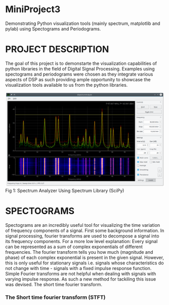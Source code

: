 # MiniProject3
Demonstrating Python visualization tools (mainly spectrum, matplotlib and pylab) using Spectograms and Periodograms.

# PROJECT DESCRIPTION
The goal of this project is to demonstarte the visualization capabilities of python libraries in the field of Digital Signal Processing. Examples using spectograms and periodograms were chosen as they integrate various aspects of DSP as such providing ample opportunity to showcase the visualization tools available to us from the python libraries.

![Screenshot](Screenshot.png)
Fig 1: Spectrum Analyzer Using Spectrum Library (SciPy)

# SPECTOGRAMS
Spectograms are an incredibly useful tool for visualizing the time variation of frequency components of a signal. First some background information. In signal processing, fourier transforms are used to decompose a signal into its frequency components. For a more low level explanation: Every signal can be represented as a sum of complex exponentials of different frequencies. The fourier transform tells you how much (magnitude and phase) of each complex exponential is present in the given signal. However, this is only useful for stationary signals i.e. signals whose characteristics do not change with time - signals with a fixed impulse response function. Simple Fourier transforms are not helpful when dealing with signals with varying impulse response. As such a new method for tackiling this issue was devised. The short time fourier transform.

### The Short time fourier transform (STFT) ###
